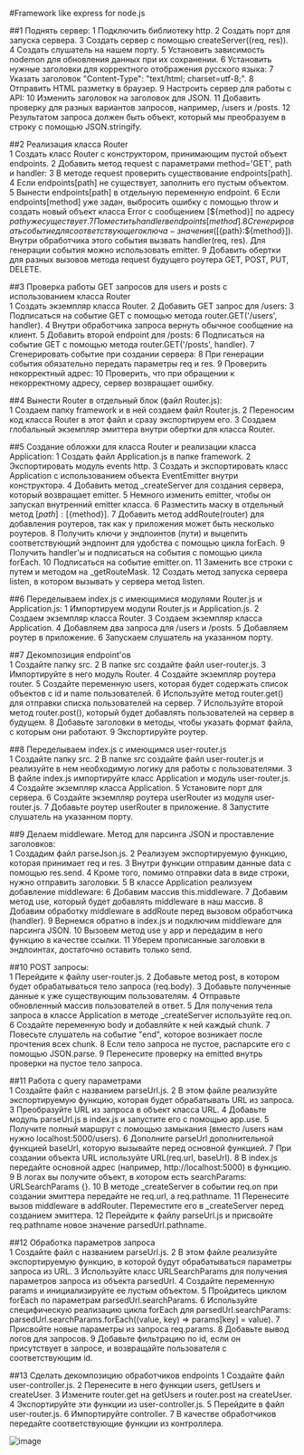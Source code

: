 #Framework like express for node.js

##1	Поднять сервер:	
	1	Подключить библиотеку http.
	2	Создать порт для запуска сервера.
	3	Создать сервер с помощью createServer((req, res)).
	4	Создать слушатель на нашем порту.
	5	Установить зависимость nodemon для обновления данных при их сохранении.
	6	Установить нужные заголовки для корректного отображения русского языка:
	7	Указать заголовок "Content-Type": "text/html; charset=utf-8;".
	8	Отправить HTML разметку в браузер.
	9	Настроить сервер для работы с API:
	10	Изменить заголовок на заголовок для JSON.
	11	Добавить проверку для разных вариантов запросов, например, /users и /posts.
	12	Результатом запроса должен быть объект, который мы преобразуем в строку с помощью JSON.stringify.
		
##2	Реализация класса Router	
	1	Создать класс Router с конструктором, принимающим пустой объект endpoints.
	2	Добавить метод request с параметрами method='GET', path и handler:
	3	В методе request проверить существование endpoints[path].
	4	Если endpoints[path] не существует, заполнить его пустым объектом.
	5	Вынести endpoints[path] в отдельную переменную endpoint.
	6	Если endpoints[method] уже задан, выбросить ошибку с помощью throw и создать новый объект класса Error с сообщением [${method}] по адресу ${path} уже существует.
	7	Поместить handler в endpoints[method].
	8	Сгенерировать событие для соответствующего ключа-значения ([${path}:${method}]). Внутри обработчика этого события вызвать handler(req, res). Для генерации события можно использовать emitter.
	9	Добавить обертки для разных вызовов метода request будущего роутера GET, POST, PUT, DELETE.
		
##3	Проверка работы GET запросов для users и posts с использованием класса Router	
	1	Создать экземпляр класса Router.
	2	Добавить GET запрос для /users:
	3	Подписаться на событие GET с помощью метода router.GET('/users', handler).
	4	Внутри обработчика запроса вернуть обычное сообщение на клиент.
	5	Добавить второй endpoint для /posts:
	6	Подписаться на событие GET с помощью метода router.GET('/posts', handler).
	7	Сгенерировать событие при создании сервера:
	8	При генерации события обязательно передать параметры req и res.
	9	Проверить некорректный адрес:
	10	Проверить, что при обращении к некорректному адресу, сервер возвращает ошибку.
		
##4	Вынести Router в отдельный блок (файл Router.js):	
	1	Создаем папку framework и в ней создаем файл Router.js.
	2	Переносим код класса Router в этот файл и сразу экспортируем его.
	3	Создаем глобальный экземпляр эмиттера внутри обертки для класса Router.
		
##5	Создание обложки для класса Router и реализации класса Application:	
	1	Создать файл Application.js в папке framework.
	2	Экспортировать модуль events http.
	3	Создать и экспортировать класс Application с использованием объекта EventEmitter внутри конструктора.
	4	Добавить метод _createServer для создания сервера, который возвращает emitter.
	5	Немного изменить emitter, чтобы он запускал внутренний emitter класса.
	6	Разместить маску в отдельный метод [${path}]:[${method}].
	7	Добавить метод addRoute(router) для добавления роутеров, так как у приложения может быть несколько роутеров.
	8	Получить ключи у эндпоинтов (пути) и выцепить соответствующий эндпоинт для удобства с помощью цикла forEach.
	9	Получить handler'ы и подписаться на события с помощью цикла forEach.
	10	Подписаться на событие emitter.on.
	11	Заменить все строки с путем и методом на _getRouteMask.
	12	Создать метод запуска сервера listen, в котором вызывать у сервера метод listen.
		
##6	Переделываем index.js с имеющимися модулями Router.js и Application.js:	
	1	Импортируем модули Router.js и Application.js.
	2	Создаем экземпляр класса Router.
	3	Создаем экземпляр класса Application.
	4	Добавляем два запроса для /users и /posts.
	5	Добавляем роутер в приложение.
	6	Запускаем слушатель на указанном порту.
		
##7	Декомпозиция endpoint'ов	
	1	Создайте папку src.
	2	В папке src создайте файл user-router.js.
	3	Импортируйте в него модуль Router.
	4	Создайте экземпляр роутера router.
	5	Создайте переменную users, которая будет содержать список объектов с id и name пользователей.
	6	Используйте метод router.get() для отправки списка пользователей на сервер.
	7	Используйте второй метод router.post(), который будет добавлять пользователей на сервер в будущем.
	8	Добавьте заголовки в методы, чтобы указать формат файла, с которым они работают.
	9	Экспортируйте роутер.
		
##8	Переделываем index.js с имеющимся user-router.js	
	1	Создайте папку src.
	2	В папке src создайте файл user-router.js и реализуйте в нем необходимую логику для работы с пользователями.
	3	В файле index.js импортируйте класс Application и модуль user-router.js.
	4	Создайте экземпляр класса Application.
	5	Установите порт для сервера.
	6	Создайте экземпляр роутера userRouter из модуля user-router.js.
	7	Добавьте роутер userRouter в приложение.
	8	Запустите слушатель на указанном порту.
		
##9	Делаем middleware. Метод для парсинга JSON и проставление заголовков:	
	1	Создадим файл parseJson.js.
	2	Реализуем экспортируемую функцию, которая принимает req и res.
	3	Внутри функции отправим данные data с помощью res.send.
	4	Кроме того, помимо отправки data в виде строки, нужно отправить заголовки.
	5	В классе Application реализуем добавление middleware:
	6	Добавим массив this.middleware.
	7	Добавим метод use, который будет добавлять middleware в наш массив.
	8	Добавим обработку middleware в addRoute перед вызовом обработчика (handler).
	9	Вернемся обратно в index.js и подключим middleware для парсинга JSON.
	10	Вызовем метод use у app и передадим в него функцию в качестве ссылки.
	11	Уберем прописанные заголовки в эндпоинтах, достаточно оставить только send.
		
##10	POST запросы:	
	1	Перейдите к файлу user-router.js.
	2	Добавьте метод post, в котором будет обрабатываться тело запроса (req.body).
	3	Добавьте полученные данные к уже существующим пользователям.
	4	Отправьте обновленный массив пользователей в ответ.
	5	Для получения тела запроса в классе Application в методе _createServer используйте req.on.
	6	Создайте переменную body и добавляйте к ней каждый chunk.
	7	Повесьте слушатель на событие "end", которое возникает после прочтения всех chunk.
	8	Если тело запроса не пустое, распарсите его с помощью JSON.parse.
	9	Перенесите проверку на emitted внутрь проверки на пустое тело запроса.
		
##11	Работа с query параметрами	
	1	Создайте файл с названием parseUrl.js.
	2	В этом файле реализуйте экспортируемую функцию, которая будет обрабатывать URL из запроса.
	3	Преобразуйте URL из запроса в объект класса URL.
	4	Добавьте модуль parseUrl.js в index.js и запустите его с помощью app.use.
	5	Получите полный маршрут с помощью замыкания (вместо /users нам нужно localhost:5000/users).
	6	Дополните parseUrl дополнительной функцией baseUrl, которую вызывайте перед основной функцией.
	7	При создании объекта URL используйте URL(req.url, baseUrl).
	8	В index.js передайте основной адрес (например, http://localhost:5000) в функцию.
	9	В логах вы получите объект, в котором есть searchParams: URLSearchParams {}.
	10	В методе _createServer в событии req.on при создании эмиттера передайте не req.url, а req.pathname.
	11	Перенесите вызов middleware в addRouter. Переместите его в _createServer перед созданием эмиттера.
	12	Перейдите к файлу parseUrl.js и присвойте req.pathname новое значение parsedUrl.pathname.
		
##12	Обработка параметров запроса	
	1	Создайте файл с названием parseUrl.js.
	2	В этом файле реализуйте экспортируемую функцию, в которой будут обрабатываться параметры запроса из URL.
	3	Используйте класс URLSearchParams для получения параметров запроса из объекта parsedUrl.
	4	Создайте переменную params и инициализируйте ее пустым объектом.
	5	Пройдитесь циклом forEach по параметрам parsedUrl.searchParams.
	6	Используйте специфическую реализацию цикла forEach для parsedUrl.searchParams: parsedUrl.searchParams.forEach((value, key) => params[key] = value).
	7	Присвойте новые параметры из запроса req.params.
	8	Добавьте вывод логов для запросов.
	9	Добавьте фильтрацию по id, если он присутствует в запросе, и возвращайте пользователя с соответствующим id.
		
##13	Сделать декомпозицию обработчиков endpoints	
	1	Создайте файл user-controller.js.
	2	Перенесите в него функции users, getUsers и createUser.
	3	Измените router.get на getUsers и router.post на createUser.
	4	Экспортируйте эти функции из user-controller.js.
	5	Перейдите в файл user-router.js.
	6	Импортируйте controller.
	7	В качестве обработчиков передайте соответствующие функции из контроллера.
 
![image](https://github.com/Mikey191/ExpFramework/assets/108974100/d1604d8c-8fe1-4595-9096-bf2388465cfe)
